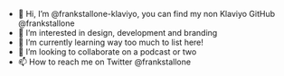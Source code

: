 - 👋 Hi, I’m @frankstallone-klaviyo, you can find my non Klaviyo GitHub @frankstallone
- 👀 I’m interested in design, development and branding
- 🌱 I’m currently learning way too much to list here!
- 💞️ I’m looking to collaborate on a podcast or two 
- 📫 How to reach me on Twitter @frankstallone

<!---
frankstallone-klaviyo/frankstallone-klaviyo is a ✨ special ✨ repository because its `README.md` (this file) appears on your GitHub profile.
You can click the Preview link to take a look at your changes.
--->
